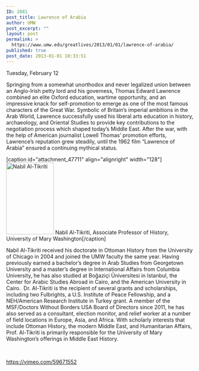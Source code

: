 ```yaml
---
ID: 2881
post_title: Lawrence of Arabia
author: UMW
post_excerpt: ""
layout: post
permalink: >
  https://www.umw.edu/greatlives/2013/01/01/lawrence-of-arabia/
published: true
post_date: 2013-01-01 10:33:51
---
```

Tuesday, February 12

Springing from a somewhat unorthodox and never legalized union between an Anglo-Irish petty lord and his governess, Thomas Edward Lawrence combined an elite Oxford education, wartime opportunity, and an impressive knack for self-promotion to emerge as one of the most famous characters of the Great War. Symbolic of Britain’s imperial ambitions in the Arab World, Lawrence successfully used his liberal arts education in history, archaeology, and Oriental Studies to provide key contributions to the negotiation process which shaped today’s Middle East. After the war, with the help of American journalist Lowell Thomas’ promotion efforts, Lawrence’s reputation grew steadily, until the 1962 film “Lawrence of Arabia” ensured a continuing mythical status.

[caption id="attachment_47711" align="alignright" width="128"]<a href="http://umwwebmaster.wpengine.com/greatlives/wp-content/uploads/sites/8/2012/11/Nabil.jpg"><img class="wp-image-47711 " src="http://umwwebmaster.wpengine.com/greatlives/wp-content/uploads/sites/8/2012/11/Nabil-199x300.jpg" alt="Nabil Al-Tikriti" width="128" height="193" /></a> Nabil Al-Tikriti, Associate Professor of History, University of Mary Washington[/caption]

Nabil Al-Tikriti received his doctorate in Ottoman History from the University of Chicago in 2004 and joined the UMW faculty the same year. Having previously earned a bachelor’s degree in Arab Studies from Georgetown University and a master’s degree in International Affairs from Columbia University, he has also studied at Boğaziçi Üniversitesi in Istanbul, the Center for Arabic Studies Abroad in Cairo, and the American University in Cairo.  Dr. Al-Tikriti is the recipient of several grants and scholarships, including two Fulbrights, a U.S. Institute of Peace Fellowship, and a NEH/American Research Institute in Turkey grant. A member of the MSF/Doctors Without Borders USA Board of Directors since 2011, he has also served as a consultant, election monitor, and relief worker at a number of field locations in Europe, Asia, and Africa. With scholarly interests that include Ottoman History, the modern Middle East, and Humanitarian Affairs, Prof. Al-Tikriti is primarily responsible for the University of Mary Washington’s offerings in Middle East History.

&nbsp;

https://vimeo.com/59671552